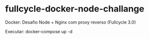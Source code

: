 # fullcycle-docker-node-challange

Docker: Desafio Node + Nginx com proxy reverso (Fullcycle 3.0)

Executar: docker-compose up -d
